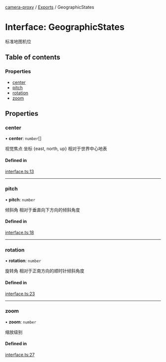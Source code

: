 [camera-proxy](../README.md) / [Exports](../modules.md) / GeographicStates

# Interface: GeographicStates

标准地图机位

## Table of contents

### Properties

- [center](GeographicStates.md#center)
- [pitch](GeographicStates.md#pitch)
- [rotation](GeographicStates.md#rotation)
- [zoom](GeographicStates.md#zoom)

## Properties

### center

• **center**: `number`[]

视觉焦点 坐标
{east, north, up} 相对于世界中心地表

#### Defined in

[interface.ts:13](https://github.com/alibaba/camera-proxy/blob/a1bd6c9/src/interface.ts#L13)

___

### pitch

• **pitch**: `number`

倾斜角
相对于垂直向下方向的倾斜角度

#### Defined in

[interface.ts:18](https://github.com/alibaba/camera-proxy/blob/a1bd6c9/src/interface.ts#L18)

___

### rotation

• **rotation**: `number`

旋转角
相对于正南方向的顺时针倾斜角度

#### Defined in

[interface.ts:23](https://github.com/alibaba/camera-proxy/blob/a1bd6c9/src/interface.ts#L23)

___

### zoom

• **zoom**: `number`

缩放级别

#### Defined in

[interface.ts:27](https://github.com/alibaba/camera-proxy/blob/a1bd6c9/src/interface.ts#L27)
